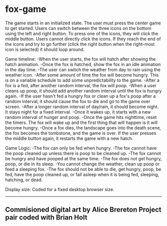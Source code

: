 # fox-game

The game starts in an initialized state. The user must press the center game to get started. Users can switch between the three icons on the bottom using the left and right button. To press one of the icons, they will click the middle button. Users cannot directly click the icons. If they reach the end of the icons and try to go further (click the right button when the right-most icon is selected) it should loop around.

Game timeline:
-When the user starts, the fox will hatch after showing the hatch animation.
-Once the fox is hatched, show the fox in an idle animation in the day time.
-The user can switch the weather from day to rain using the weather icon.
-After some amount of time the fox will become hungry. This is on a variable schedule to add some unpredictability to the game.
-After a fox is a fed, after another random interval, the fox will poop.
-When a user cleans up poop, it should add another random interval until the fox is hungry again.
-If the user hasn't fed a hungry fox or clean up a fox's poop after a random interval, it should cause the fox to die and go to the game over screen.
-After a longer random interval of day/rain, it should become night. It stays night for a fixed interval.
-Once it wakes up, it starts with a new random interval of hunger and poop. 
-Once the game hits nighttime, reset the timers. The fox will wake up and the first thing that will happen is it will become hungry.
-Once a fox dies, the landscape goes into the death scene, the fox becomes the tombstone, and the game is over. If the user presses the middle button again, it restarts the game with a new hatch.

Game Logic:
-The fox can only be fed when hungry.
-The fox cannot have the poop cleaned up unless there is poop to be cleaned up.
-The fox cannot be hungry and have pooped at the same time.
-The fox does not get hungry, poop, or die in its sleep.
-You cannot change the weather, clean up poop or feed a sleeping fox.
-The fox should not be able to die, get hungry, poop, be fed, have the poop cleaned up, or fall asleep when it is being fed, sleeping, hatching, or dead.

Display size: Coded for a fixed desktop browser size.

--------------------------------------------
Commisioned digital art by Alice Brereton
Project pair coded with Brian Holt
--------------------------------------------
